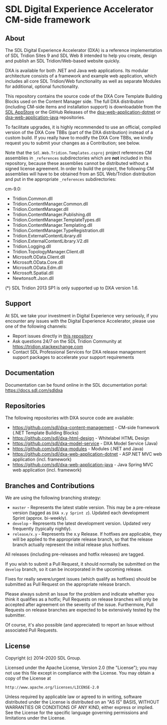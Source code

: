 SDL Digital Experience Accelerator CM-side framework
===

About
-----
The SDL Digital Experience Accelerator (DXA) is a reference implementation of SDL Tridion Sites 9 and SDL Web 8 intended to help you create, design and publish an SDL Tridion/Web-based website quickly.

DXA is available for both .NET and Java web applications. Its modular architecture consists of a framework and example web application, which includes all core SDL Tridion/Web functionality as well as separate Modules for additional, optional functionality.

This repository contains the source code of the DXA Core Template Building Blocks used on the Content Manager side. 
The full DXA distribution (including CM-side items and installation support) is downloadable from the [SDL AppStore](https://appstore.sdl.com/list/?search=dxa) 
or the GitHub Releases of the [dxa-web-application-dotnet](https://github.com/sdl/dxa-web-application-dotnet/releases) or [dxa-web-application-java](https://github.com/sdl/dxa-web-application-java/releases) repositories.

To facilitate upgrades, it is highly recommended to use an official, compiled version of the DXA Core TBBs (part of the DXA distribution) instead of a custom build.
If you really have to modify the DXA Core TBBs, we kindly request you to submit your changes as a Contribution; see below. 

Note that the `Sdl.Web.Tridion.Templates.csproj` project references CM assemblies in `_references` subdirectories which are **not** included in this repository, 
because these assemblies cannot be distributed without a signed license agreement.
In order to build the project, the following CM assemblies will have to be obtained from an SDL Web/Tridion distribution and put in the appropriate `_references` subdirectories:

cm-9.0:

 - Tridion.Common.dll
 - Tridion.ContentManager.Common.dll
 - Tridion.ContentManager.dll
 - Tridion.ContentManager.Publishing.dll
 - Tridion.ContentManager.TemplateTypes.dll
 - Tridion.ContentManager.Templating.dll
 - Tridion.ContentManager.TypeRegistration.dll
 - Tridion.ExternalContentLibrary.dll
 - Tridion.ExternalContentLibrary.V2.dll
 - Tridion.Logging.dll
 - Tridion.TopologyManager.Client.dll
 - Microsoft.OData.Client.dll
 - Microsoft.OData.Core.dll
 - Microsoft.OData.Edm.dll
 - Microsoft.Spatial.dll
 - Newtonsoft.Json.dll

(*) SDL Tridion 2013 SP1 is only supported up to DXA version 1.6.
 
Support
---------------
At SDL we take your investment in Digital Experience very seriously, if you encounter any issues with the Digital Experience Accelerator, please use one of the following channels:

- Report issues directly in [this repository](https://github.com/sdl/dxa-content-management/issues)
- Ask questions 24/7 on the SDL Tridion Community at https://tridion.stackexchange.com
- Contact SDL Professional Services for DXA release management support packages to accelerate your support requirements


Documentation
-------------
Documentation can be found online in the SDL documentation portal: https://docs.sdl.com/sdldxa


Repositories
------------
The following repositories with DXA source code are available:

 - https://github.com/sdl/dxa-content-management - CM-side framework (.NET Template Building Blocks)
 - https://github.com/sdl/dxa-html-design - Whitelabel HTML Design
 - https://github.com/sdl/dxa-model-service - DXA Model Service (Java)
 - https://github.com/sdl/dxa-modules - Modules (.NET and Java)
 - https://github.com/sdl/dxa-web-application-dotnet - ASP.NET MVC web application (incl. framework)
 - https://github.com/sdl/dxa-web-application-java - Java Spring MVC web application (incl. framework)


Branches and Contributions
--------------------------
We are using the following branching strategy:

 - `master` - Represents the latest stable version. This may be a pre-release version (tagged as `DXA x.y Sprint z`). Updated each development Sprint (approx. bi-weekly).
 - `develop` - Represents the latest development version. Updated very frequently (typically nightly).
 - `release/x.y` - Represents the x.y Release. If hotfixes are applicable, they will be applied to the appropriate release branch, so that the release branch actually represent the initial release plus hotfixes.

All releases (including pre-releases and hotfix releases) are tagged. 

If you wish to submit a Pull Request, it should normally be submitted on the `develop` branch, so it can be incorporated in the upcoming release.

Fixes for really severe/urgent issues (which qualify as hotfixes) should be submitted as Pull Request on the appropriate release branch.

Please always submit an Issue for the problem and indicate whether you think it qualifies as a hotfix; Pull Requests on release branches will only be accepted after agreement on the severity of the issue.
Furthermore, Pull Requests on release branches are expected to be extensively tested by the submitter.

Of course, it's also possible (and appreciated) to report an Issue without associated Pull Requests.


License
-------
Copyright (c) 2014-2020 SDL Group.

Licensed under the Apache License, Version 2.0 (the "License");
you may not use this file except in compliance with the License.
You may obtain a copy of the License at

	http://www.apache.org/licenses/LICENSE-2.0

Unless required by applicable law or agreed to in writing, software distributed under the License is distributed on an "AS IS" BASIS, WITHOUT WARRANTIES OR CONDITIONS OF ANY KIND, either express or implied.
See the License for the specific language governing permissions and limitations under the License.
